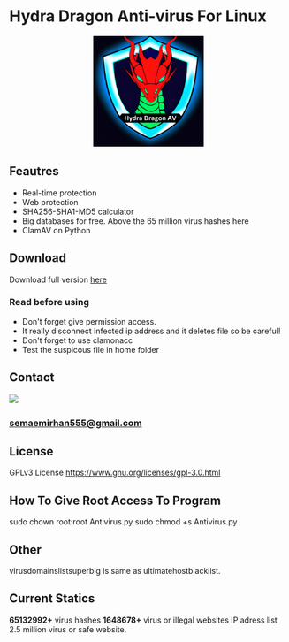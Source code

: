 # Hydra Dragon Anti-virus For Linux

<p align="center">
<img src="assets/logo.png" width= 200px>
</p>

## Feautres

- Real-time protection
- Web protection
- SHA256-SHA1-MD5 calculator
- Big databases for free. Above the 65 million virus hashes here
- ClamAV on Python

## Download

Download full version [here](https://mega.nz/folder/n85EkQwa#6E6xSXO5Y2NQ4rzrg-nIzA)

### Read before using

- Don't forget give permission access.
- It really disconnect infected ip address and it deletes file so be careful!
- Don't forget to use clamonacc
- Test the suspicous file in home folder
## Contact
<a href="https://discord.gg/W2N27aF5"><img src="https://img.shields.io/discord/72895893221067986?style=flat-square&logo=appveyor"></a>
### semaemirhan555@gmail.com
## License
GPLv3 License  https://www.gnu.org/licenses/gpl-3.0.html
## How To Give Root Access To Program
sudo chown root:root Antivirus.py
sudo chmod +s Antivirus.py
## Other
virusdomainslistsuperbig is same as ultimatehostblacklist.
## Current Statics
**65132992+** virus hashes **1648678+** virus or illegal websites IP adress list  2.5 million virus or safe website.
